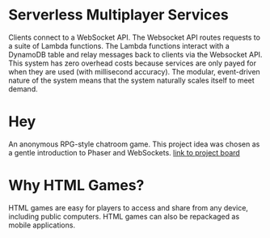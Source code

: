 # Serverless Multiplayer Services
Clients connect to a WebSocket API. The Websocket API routes requests to a suite of Lambda functions. The Lambda functions interact with a DynamoDB table and relay messages back to clients via the Websocket API. This system has zero overhead costs because services are only payed for when they are used (with millisecond accuracy). The modular, event-driven nature of the system means that the system naturally scales itself to meet demand.

# Hey
An anonymous RPG-style chatroom game. This project idea was chosen as a gentle introduction to Phaser and WebSockets. [link to project board](https://trello.com/b/1djlEMae/hey)

# Why HTML Games?
HTML games are easy for players to access and share from any device, including public computers. HTML games can also be repackaged as mobile applications.

